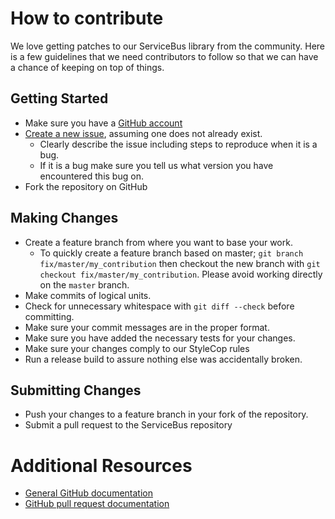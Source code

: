 # How to contribute

We love getting patches to our ServiceBus library from the community. Here is a few guidelines that we
need contributors to follow so that we can have a chance of keeping on
top of things.

## Getting Started

* Make sure you have a [GitHub account](https://github.com/signup/free)
* [Create a new issue](https://github.com/MultimediaSolutionsAg/ServiceBus/issues/new), assuming one does not already exist.
  * Clearly describe the issue including steps to reproduce when it is a bug.
  * If it is a bug make sure you tell us what version you have encountered this bug on.
* Fork the repository on GitHub

## Making Changes

* Create a feature branch from where you want to base your work.
  * To quickly create a feature branch based on master; `git branch
    fix/master/my_contribution` then checkout the new branch with `git
    checkout fix/master/my_contribution`.  Please avoid working directly on the
    `master` branch.
* Make commits of logical units.
* Check for unnecessary whitespace with `git diff --check` before committing.
* Make sure your commit messages are in the proper format.
* Make sure you have added the necessary tests for your changes.
* Make sure your changes comply to our StyleCop rules
* Run a release build to assure nothing else was accidentally broken.

## Submitting Changes

* Push your changes to a feature branch in your fork of the repository.
* Submit a pull request to the ServiceBus repository

# Additional Resources

* [General GitHub documentation](http://help.github.com/)
* [GitHub pull request documentation](http://help.github.com/send-pull-requests/)
